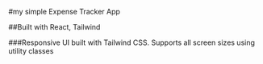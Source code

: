 #my simple Expense Tracker App

##Built with React, Tailwind 

###Responsive UI built with Tailwind CSS. Supports all screen sizes using utility classes